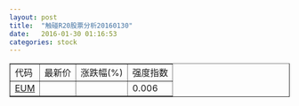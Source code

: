 ```yaml
---
layout: post
title:  "触碰R20股票分析20160130"
date:   2016-01-30 01:16:53
categories: stock
---
```

<script type="text/javascript">
var stockList = []
stockList.push('gb_eum');
</script>

<table border="1">
 <tr>
 <td>代码</td>
  <td>最新价</td>
  <td>涨跌幅(%)</td>
 <td>强度指数</td>
</tr>
  <tr id="eum"><td><a href="http://stock.finance.sina.com.cn/usstock/quotes/EUM.html" target="_blank">EUM</a></td><td></td><td></td><td>0.006</td></tr>
</table>
